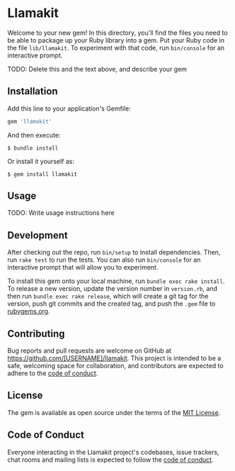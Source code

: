 # Llamakit

Welcome to your new gem! In this directory, you'll find the files you need to be able to package up your Ruby library into a gem. Put your Ruby code in the file `lib/llamakit`. To experiment with that code, run `bin/console` for an interactive prompt.

TODO: Delete this and the text above, and describe your gem

## Installation

Add this line to your application's Gemfile:

```ruby
gem 'llamakit'
```

And then execute:

    $ bundle install

Or install it yourself as:

    $ gem install llamakit

## Usage

TODO: Write usage instructions here

## Development

After checking out the repo, run `bin/setup` to install dependencies. Then, run `rake test` to run the tests. You can also run `bin/console` for an interactive prompt that will allow you to experiment.

To install this gem onto your local machine, run `bundle exec rake install`. To release a new version, update the version number in `version.rb`, and then run `bundle exec rake release`, which will create a git tag for the version, push git commits and the created tag, and push the `.gem` file to [rubygems.org](https://rubygems.org).

## Contributing

Bug reports and pull requests are welcome on GitHub at https://github.com/[USERNAME]/llamakit. This project is intended to be a safe, welcoming space for collaboration, and contributors are expected to adhere to the [code of conduct](https://github.com/[USERNAME]/llamakit/blob/master/CODE_OF_CONDUCT.md).

## License

The gem is available as open source under the terms of the [MIT License](https://opensource.org/licenses/MIT).

## Code of Conduct

Everyone interacting in the Llamakit project's codebases, issue trackers, chat rooms and mailing lists is expected to follow the [code of conduct](https://github.com/[USERNAME]/llamakit/blob/master/CODE_OF_CONDUCT.md).
